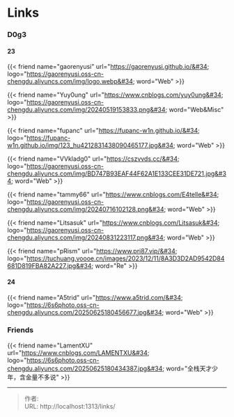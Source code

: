 # Links


### D0g3

#### 23

{{&lt; friend name=&#34;gaorenyusi&#34; url=&#34;https://gaorenyusi.github.io/&#34; logo=&#34;https://gaorenyusi.oss-cn-chengdu.aliyuncs.com/img/logo.webp&#34; word=&#34;Web&#34; &gt;}}

{{&lt; friend name=&#34;Yuy0ung&#34; url=&#34;https://www.cnblogs.com/yuy0ung&#34; logo=&#34;https://gaorenyusi.oss-cn-chengdu.aliyuncs.com/img/20240519153833.png&#34; word=&#34;Web&amp;Misc&#34; &gt;}}

{{&lt; friend name=&#34;fupanc&#34; url=&#34;https://fupanc-w1n.github.io/&#34; logo=&#34;https://fupanc-w1n.github.io/img/123_hu4212831438090465177.jpg&#34; word=&#34;Web&#34; &gt;}}

{{&lt; friend name=&#34;VVkladg0&#34; url=&#34;https://cszvvds.cc/&#34; logo=&#34;https://gaorenyusi.oss-cn-chengdu.aliyuncs.com/img/BD747B93EAF44F62A1E133CEE31DE721.jpg&#34; word=&#34;Web&#34; &gt;}}

{{&lt; friend name=&#34;tammy66&#34; url=&#34;https://www.cnblogs.com/E4telle&#34; logo=&#34;https://gaorenyusi.oss-cn-chengdu.aliyuncs.com/img/20240716102128.png&#34; word=&#34;Web&#34; &gt;}}

{{&lt; friend name=&#34;Litsasuk&#34; url=&#34;https://www.cnblogs.com/Litsasuk&#34; logo=&#34;https://gaorenyusi.oss-cn-chengdu.aliyuncs.com/img/20240831223117.png&#34; word=&#34;Web&#34; &gt;}}

{{&lt; friend name=&#34;pRism&#34; url=&#34;https://www.pri87.vip/&#34; logo=&#34;https://tuchuang.voooe.cn/images/2023/12/11/8A3D3D2AD9542D84681D819FBA82A227.jpg&#34; word=&#34;Re&#34; &gt;}}

#### 24

{{&lt; friend name=&#34;A5trid&#34; url=&#34;https://www.a5trid.com/&#34; logo=&#34;https://6s6photo.oss-cn-chengdu.aliyuncs.com/20250625180456677.jpg&#34; word=&#34;Web&#34; &gt;}}

### Friends

{{&lt; friend name=&#34;LamentXU&#34; url=&#34;https://www.cnblogs.com/LAMENTXU&#34; logo=&#34;https://6s6photo.oss-cn-chengdu.aliyuncs.com/20250625180434387.jpg&#34; word=&#34;全栈天才少年，含金量不多说&#34; &gt;}}


---

> 作者:   
> URL: http://localhost:1313/links/  

